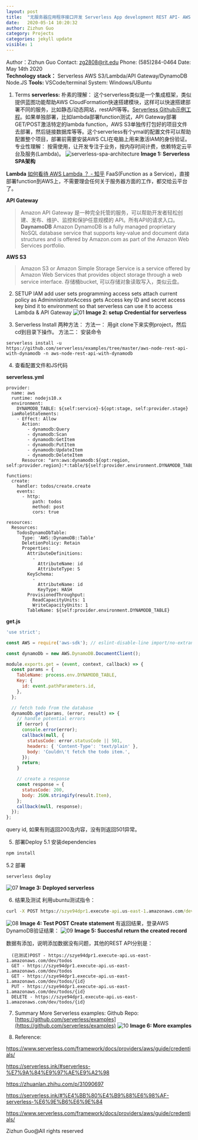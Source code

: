 ```yaml
---
layout: post
title:  "无服务器应用程序接口开发 Serverless App development REST API- AWS Lambda + API Gateway + DynamoDB"
date:   2020-05-14 10:20:32
author: Zizhun Guo
category: Projects
categories: jekyll update
visible: 1
---
```


Author：Zizhun Guo
Contact: zg2808@rit.edu
Phone: (585)284-0464
Date: May 14th 2020
<br>
**Technology stack：**
Serverless
AWS S3/Lambda/API Gateway/DynamoDB
Node.JS
**Tools:**
VSCode/terminal
System:
Windows/UBuntu

1. Terms
**serverless:**
朴素的理解：
这个serverless类似是一个集成框架，类似提供蓝图功能帮助AWS CloudFormation快速搭建模块，这样可以快速搭建部署不同的服务，比如静态/动态网站，restAPI等等。[Serverless Github示例工程](https://github.com/serverless/examples)。如果单独部署，比如lambda部署function测试，API Gateway部署GET/POST激活特定的lambda function，AWS S3单独传打包好的项目文件去部署，然后链接数据库等等。这个serverless有个ymal的配置文件可以帮助配置整个项目，部署前需要安装AWS CLI在电脑上用来激活IAM的身份验证。
专业性理解：
按需使用，让开发专注于业务，按内存时间计费，依赖特定云平台及服务(Lambda)。
![serverless-spa-architecture](https://i.imgur.com/GqM0BXF.png)
**Image 1: Serverless SPA架构**

**Lambda**
[如何看待 AWS Lambda ？ - 知乎](https://www.zhihu.com/question/29490143)
FaaS(Function as a Service)，直接部署function到AWS上，不需要理会任何关于服务器方面的工作，都交给云平台了。

**API Gateway**
> Amazon API Gateway 是一种完全托管的服务，可以帮助开发者轻松创建、发布、维护、监控和保护任意规模的 API。所有API的请求入口。
**DaynamoDB**
> Amazon DynamoDB is a fully managed proprietary NoSQL database service that supports key-value and document data structures and is offered by Amazon.com as part of the Amazon Web Services portfolio. 

**AWS S3**
> Amazon S3 or Amazon Simple Storage Service is a service offered by Amazon Web Services that provides object storage through a web service interface. 
存储桶bucket, 可以存储对象读取写入，类似云盘。
2. SETUP IAM
add user
sets programming access
sets attach current policy as AdminnistratorAccess
gets Access key ID and secret access key
bind it to environment so that serverless can use it to access Lambda & API Gateway
![01](https://i.imgur.com/OmXzdWA.png)
**Image 2: setup Credential for serverless**


3. Serverless Install
两种方法：
方法一：
用git clone下来实例project，然后cd到目录下操作。
方法二：
安装命令
```
serverless install -u https://github.com/serverless/examples/tree/master/aws-node-rest-api-with-dynamodb -n aws-node-rest-api-with-dynamodb
```

4. 查看配置文件和JS代码 

**serverless.yml**
```
provider:
  name: aws
  runtime: nodejs10.x
  environment:
    DYNAMODB_TABLE: ${self:service}-${opt:stage, self:provider.stage}
  iamRoleStatements:
    - Effect: Allow
      Action:
        - dynamodb:Query
        - dynamodb:Scan
        - dynamodb:GetItem
        - dynamodb:PutItem
        - dynamodb:UpdateItem
        - dynamodb:DeleteItem
      Resource: "arn:aws:dynamodb:${opt:region, self:provider.region}:*:table/${self:provider.environment.DYNAMODB_TABLE}"
```

```
functions:
  create:
    handler: todos/create.create
    events:
      - http:
          path: todos
          method: post
          cors: true
```
```
resources:
  Resources:
    TodosDynamoDbTable:
      Type: 'AWS::DynamoDB::Table'
      DeletionPolicy: Retain
      Properties:
        AttributeDefinitions:
          -
            AttributeName: id
            AttributeType: S
        KeySchema:
          -
            AttributeName: id
            KeyType: HASH
        ProvisionedThroughput:
          ReadCapacityUnits: 1
          WriteCapacityUnits: 1
        TableName: ${self:provider.environment.DYNAMODB_TABLE}
```

**get.js**
```js
'use strict';

const AWS = require('aws-sdk'); // eslint-disable-line import/no-extraneous-dependencies

const dynamoDb = new AWS.DynamoDB.DocumentClient();

module.exports.get = (event, context, callback) => {
  const params = {
    TableName: process.env.DYNAMODB_TABLE,
    Key: {
      id: event.pathParameters.id,
    },
  };

  // fetch todo from the database
  dynamoDb.get(params, (error, result) => {
    // handle potential errors
    if (error) {
      console.error(error);
      callback(null, {
        statusCode: error.statusCode || 501,
        headers: { 'Content-Type': 'text/plain' },
        body: 'Couldn\'t fetch the todo item.',
      });
      return;
    }

    // create a response
    const response = {
      statusCode: 200,
      body: JSON.stringify(result.Item),
    };
    callback(null, response);
  });
};
```

query id, 如果有则返回200及内容，没有则返回501异常。

5. 部署Deploy
5.1 安装dependencies
```cmd
npm install
```
5.2 部署
```cmd
serverless deploy
```
![07](https://i.imgur.com/VNz5bnq.png)
**Image 3: Deployed serverless**

6. 结果及测试
利用ubuntu测试指令：
```cmd
curl -X POST https://szye94dpr1.execute-api.us-east-1.amazonaws.com/dev/todos --data '{ "text": "Zizhguo serverless" }'
```

![08](https://i.imgur.com/CAJo8y7.png)
**Image 4: Test POST Create statement**
有返回结果，登录AWS DynamoDB验证结果：
![09](https://i.imgur.com/6V2dLYE.png)
**Image 5: Succesful return the created record**

数据有添加，说明添加数据没有问题，其他的REST API分别是：
```
  (已测试)POST - https://szye94dpr1.execute-api.us-east-1.amazonaws.com/dev/todos
  GET - https://szye94dpr1.execute-api.us-east-1.amazonaws.com/dev/todos
  GET - https://szye94dpr1.execute-api.us-east-1.amazonaws.com/dev/todos/{id}
  PUT - https://szye94dpr1.execute-api.us-east-1.amazonaws.com/dev/todos/{id}
  DELETE - https://szye94dpr1.execute-api.us-east-1.amazonaws.com/dev/todos/{id}
```

7. Summary
More Serverless examples:
Github Repo: [https://github.com/serverless/examples](https://github.com/serverless/examples)
![10](https://i.imgur.com/oatAIep.png)
**Image 6: More examples**


8. Reference:

https://www.serverless.com/framework/docs/providers/aws/guide/credentials/

https://serverless.ink/#serverless-%E7%9A%84%E9%97%AE%E9%A2%98

https://zhuanlan.zhihu.com/p/31090697

https://serverless.ink/#%E4%BB%80%E4%B9%88%E6%98%AF-serverless-%E6%9E%B6%E6%9E%84

https://www.serverless.com/framework/docs/providers/aws/guide/credentials/

<tr>Zizhun Guo@All rights reserved</tr>
